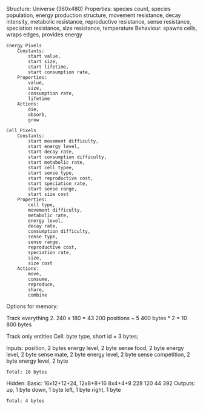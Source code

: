 Structure:
    Universe (360x480)
        Properties:
            species count,
            species population,
            energy production structure,
            movement resistance,
            decay intensity,
            metabolic resistance,
            reproductive resistance,
            sense resistance,
            speciation resistance,
            size resistance,
            temperature
        Behaviour:
            spawns cells,
            wraps edges,
            provides energy

    Energy Pixels
        Constants:
            start value,
            start size,
            start lifetime,
            start consumption rate,
        Properties:
            value, 
            size, 
            consumption rate,
            lifetime
        Actions:
            die,
            absorb,
            grow

    Cell Pixels
        Constants:
            start movement difficulty,
            start energy level,
            start decay rate,
            start consumption difficulty,
            start metabolic rate,
            start cell typee,
            start sense type,
            start reproductive cost,
            start speciation rate,
            start sense range,
            start size cost
        Properties:
            cell type,
            movement difficulty,
            metabolic rate,
            energy level,
            decay rate,
            consumption difficulty,
            sense type,
            sense range,
            reproductive cost,
            speciation rate,
            size,
            size cost
        Actions:
            move,
            consume,
            reproduce,
            share,
            combine

Options for memory:

Track everything
2. 240 x 180 = 43 200 positions ~ 5 400 bytes * 2 = 10 800 bytes

Track only entities
Cell: byte type, short id = 3 bytes; 

Inputs:
    position, 2 bytes
    energy level, 2 byte
    sense food, 2 byte
    energy level, 2 byte
    sense mate, 2 byte
    energy level, 2 byte
    sense competition, 2 byte
    energy level, 2 byte

    Total: 16 bytes 

Hidden:
    Basic: 16x12+12+24, 12x8+8+16 8x4+4+8
              228          120     44         392
Outputs:
    up, 1 byte
    down, 1 byte 
    left, 1 byte
    right, 1 byte

    Total: 4 bytes
